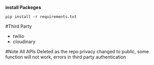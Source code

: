 **install Packeges**
```
pip install -r requirements.txt
```

#Third Party
* twilio 
* cloudinary 

#Note
All APIs Deleted as the repo privacy changed to public, some function will not work, errors in third party authentication

